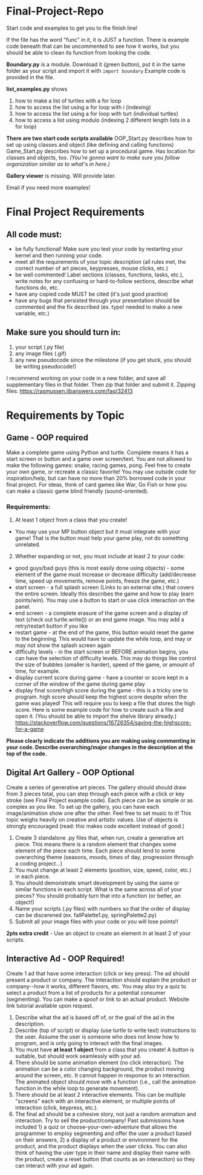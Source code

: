 # Final-Project-Repo
Start code and examples to get you to the finish line!

If the file has the word "func" in it, it is JUST a function. There is example code beneath that can be uncommented to see how it works, but you should be able to clean its function from looking the code.

**Boundary.py** is a module. Download it (green button), put it in the same folder as your script and import it with
`import boundary`
Example code is provided in the file.

**list_examples.py** shows 
1. how to make a list of turtles with a for loop
2. how to access the list using a for loop with i (indexing)
3. how to access the list using a for loop with turt (individual turtles)
4. how to access a list using modulo (indexing 2 different length lists in a for loop)

**There are two start code scripts available** 
OOP_Start.py describes how to set up using classes and object (like defining and calling functions)
Game_Start.py describes how to set up a procedural game. Has location for classes and objects, too.
_(You're gonna want to make sure you follow organization similar as to what's in here.)_

**Gallery viewer** is missing. Will provide later.

Email if you need more examples!

# Final Project Requirements
## All code must:
- be fully functional! Make sure you test your code by restarting your kernel and then running your code.
- meet all the requirements of your topic description (all rules met, the correct number of art pieces, keypresses, mouse clicks, etc.)
- be well commented! Label sections (classes, functions, tasks, etc.), write notes for any confusing or hard-to-follow sections, describe what functions do, etc.
- have any copied code MUST be cited (it's just good practice)
- have any bugs that persisted through your presentation should be commented and the fix described (ex. typo! needed to make a new variable, etc.)

## Make sure you should turn in:
1. your script (.py file)
2. any image files (.gif)
3. any new pseudocode since the milestone (if you get stuck, you should be writing pseudocode!)

I recommend working on your code in a new folder, and save all supplementary files in that folder. Then zip that folder and submit it. 
Zipping files: https://rasmussen.libanswers.com/faq/32413

# Requirements by Topic
## Game - OOP required
Make a complete game using Python and turtle. Complete means it has a start screen or button and a game over screen/text. You are not allowed to make the following games: snake, racing games, pong. Feel free to create your own game, or recreate a classic favorite! You may use outside code for inspiration/help, but can have no more than 20% borrowed code in your final project. For ideas, think of card games like War, Go Fish or how you can make a classic game blind friendly (sound-oriented). 

### Requirements:
1. At least 1 object from a class that you create!
  - You may use your MP button object but it must integrate with your game! That is the button must help your game play, not do something unrelated.
2.  Whether expanding or not, you must include at least 2 to your code:
  - good guys/bad guys (this is most easily done using objects) - some element of the game must increase or decrease difficulty (add/decrease time, speed up movements, remove points, freeze the game, etc.)
  - start screen - a full splash screen (Links to an external site.) that covers the entire screen. Ideally this describes the game and how to play (earn points/win). You may use a button to start or use click interaction on the panel.
  - end screen - a complete erasure of the game screen and a display of text (check out turtle.write()) or an end game image. You may add a retry/restart button if you like
  - restart game - at the end of the game, this button would reset the game to the beginning. This would have to update the while loop, and may or may not show the splash screen again
  - difficulty levels - in the start screen or BEFORE animation begins, you can have the selection of difficulty levels. This may do things like control the size of bubbles (smaller is harder), speed of the game, or amount of time, for example.
  - display current score during game - have a counter or score kept in a corner of the window of the game during game play
  - display final score/high score during the game - this is a tricky one to program. high score should keep the highest score despite when the game was played! This will require you to keep a file that stores the high score. Here is some example code for how to create such a file and open it. (You should be able to import the shelve library already.) https://stackoverflow.com/questions/16726354/saving-the-highscore-for-a-game

**Please clearly indicate the additions you are making using commenting in your code. Describe overarching/major changes in the description at the top of the code.**

 
## Digital Art Gallery - OOP Optional
Create a series of generative art pieces. The gallery should should draw from 3 pieces total, you can step through each piece with a click or key stroke (see Final Project example code). Each piece can be as simple or as complex as you like. To set up the gallery, you can have each image/animation show one after the other. Feel free to set music to it! This topic weighs heavily on creative and artistic values. Use of objects is strongly encouraged (read: this makes code excellent instead of good.)

1. Create 3 standalone .py files that, when run, create a generative art piece. This means there is a random element that changes some element of the piece each time. Each piece should lend to some overarching theme (seasons, moods, times of day, progression through a coding project...)
2. You must change at least 2 elements (position, size, speed, color, etc.) in each piece.
3. You should demonstrate smart development by using the same or similar functions in each script. What is the same across all of your pieces? You should probably turn that into a function (or better, an object!)
4. Name your scripts (.py files) with numbers so that the order of display can be discerened (ex. fallPalette1.py, springPalette2.py)
5. Submit all your image files with your code or you will lose points!!

**2pts extra credit** - Use an object to create an element in at least 2 of your scripts.

 
## Interactive Ad - OOP Required!
Create 1 ad that have some interaction (click or key press).  The ad should present a product or company. The interaction should explain the product or company--how it works, different flavors, etc. You may also try a quiz to select a product from a list of products for a potential consumer (segmenting).  You can make a spoof or link to an actual product. Website link tutorial available upon request.

1. Describe what the ad is based off of, or the goal of the ad in the description.
2. Describe (top of script) or display (use turtle to write text) instructions to the user. Assume the user is someone who does not know how to program, and is only going to interact with the final images.
3. You must have **at least 1 object** from a class that you create! A button is suitable, but should work seamlessly with your ad.
4. There should be some animation element (no click interaction). The animation can be a color changing background, the product moving around the screen, etc. It cannot happen in response to an interaction. The animated object should move with a function (i.e., call the animation function in the while loop to generate movement).
5. There should be at least 2 interactive elements. This can be multiple "screens" each with an interactive element, or multiple points of interaction (click, keypress, etc.).
6. The final ad should be a cohesive story, not just a random animation and interaction. Try to sell the product/company! Past submissions have included 1) a quiz or choose-your-own-adventure that allows the programmer to employ segmenting and offer the user a product based on their answers, 2) a display of a product or environment for the product, and the product displays when the user clicks. You can also think of having the user type in their name and display their name with the product, create a reset button (that counts as an interaction) so they can interact with your ad again.



